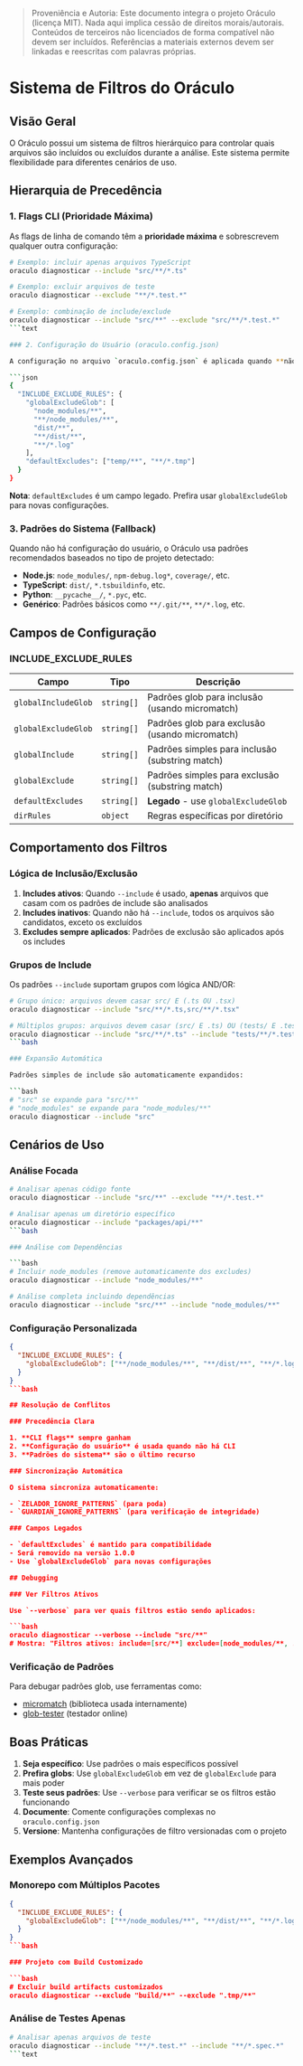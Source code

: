 > Proveniência e Autoria: Este documento integra o projeto Oráculo (licença MIT).
> Nada aqui implica cessão de direitos morais/autorais.
> Conteúdos de terceiros não licenciados de forma compatível não devem ser incluídos.
> Referências a materiais externos devem ser linkadas e reescritas com palavras próprias.

# Sistema de Filtros do Oráculo

## Visão Geral

O Oráculo possui um sistema de filtros hierárquico para controlar quais arquivos são incluídos ou excluídos durante a análise. Este sistema permite flexibilidade para diferentes cenários de uso.

## Hierarquia de Precedência

### 1. Flags CLI (Prioridade Máxima)

As flags de linha de comando têm a **prioridade máxima** e sobrescrevem qualquer outra configuração:

````bash
# Exemplo: incluir apenas arquivos TypeScript
oraculo diagnosticar --include "src/**/*.ts"

# Exemplo: excluir arquivos de teste
oraculo diagnosticar --exclude "**/*.test.*"

# Exemplo: combinação de include/exclude
oraculo diagnosticar --include "src/**" --exclude "src/**/*.test.*"
```text

### 2. Configuração do Usuário (oraculo.config.json)

A configuração no arquivo `oraculo.config.json` é aplicada quando **não há flags CLI** especificadas:

```json
{
  "INCLUDE_EXCLUDE_RULES": {
    "globalExcludeGlob": [
      "node_modules/**",
      "**/node_modules/**",
      "dist/**",
      "**/dist/**",
      "**/*.log"
    ],
    "defaultExcludes": ["temp/**", "**/*.tmp"]
  }
}
````

**Nota**: `defaultExcludes` é um campo legado. Prefira usar `globalExcludeGlob` para novas configurações.

### 3. Padrões do Sistema (Fallback)

Quando não há configuração do usuário, o Oráculo usa padrões recomendados baseados no tipo de projeto detectado:

- **Node.js**: `node_modules/`, `npm-debug.log*`, `coverage/`, etc.
- **TypeScript**: `dist/`, `*.tsbuildinfo`, etc.
- **Python**: `__pycache__/`, `*.pyc`, etc.
- **Genérico**: Padrões básicos como `**/.git/**`, `**/*.log`, etc.

## Campos de Configuração

### INCLUDE_EXCLUDE_RULES

| Campo               | Tipo       | Descrição                                       |
| ------------------- | ---------- | ----------------------------------------------- |
| `globalIncludeGlob` | `string[]` | Padrões glob para inclusão (usando micromatch)  |
| `globalExcludeGlob` | `string[]` | Padrões glob para exclusão (usando micromatch)  |
| `globalInclude`     | `string[]` | Padrões simples para inclusão (substring match) |
| `globalExclude`     | `string[]` | Padrões simples para exclusão (substring match) |
| `defaultExcludes`   | `string[]` | **Legado** - use `globalExcludeGlob`            |
| `dirRules`          | `object`   | Regras específicas por diretório                |

## Comportamento dos Filtros

### Lógica de Inclusão/Exclusão

1. **Includes ativos**: Quando `--include` é usado, **apenas** arquivos que casam com os padrões de include são analisados
2. **Includes inativos**: Quando não há `--include`, todos os arquivos são candidatos, exceto os excluídos
3. **Excludes sempre aplicados**: Padrões de exclusão são aplicados após os includes

### Grupos de Include

Os padrões `--include` suportam grupos com lógica AND/OR:

````bash
# Grupo único: arquivos devem casar src/ E (.ts OU .tsx)
oraculo diagnosticar --include "src/**/*.ts,src/**/*.tsx"

# Múltiplos grupos: arquivos devem casar (src/ E .ts) OU (tests/ E .test.ts)
oraculo diagnosticar --include "src/**/*.ts" --include "tests/**/*.test.ts"
```bash

### Expansão Automática

Padrões simples de include são automaticamente expandidos:

```bash
# "src" se expande para "src/**"
# "node_modules" se expande para "node_modules/**"
oraculo diagnosticar --include "src"
````

## Cenários de Uso

### Análise Focada

````bash
# Analisar apenas código fonte
oraculo diagnosticar --include "src/**" --exclude "**/*.test.*"

# Analisar apenas um diretório específico
oraculo diagnosticar --include "packages/api/**"
```bash

### Análise com Dependências

```bash
# Incluir node_modules (remove automaticamente dos excludes)
oraculo diagnosticar --include "node_modules/**"

# Análise completa incluindo dependências
oraculo diagnosticar --include "src/**" --include "node_modules/**"
````

### Configuração Personalizada

````json
{
  "INCLUDE_EXCLUDE_RULES": {
    "globalExcludeGlob": ["**/node_modules/**", "**/dist/**", "**/*.log", "temp/**", ".cache/**"]
  }
}
```bash

## Resolução de Conflitos

### Precedência Clara

1. **CLI flags** sempre ganham
2. **Configuração do usuário** é usada quando não há CLI
3. **Padrões do sistema** são o último recurso

### Sincronização Automática

O sistema sincroniza automaticamente:

- `ZELADOR_IGNORE_PATTERNS` (para poda)
- `GUARDIAN_IGNORE_PATTERNS` (para verificação de integridade)

### Campos Legados

- `defaultExcludes` é mantido para compatibilidade
- Será removido na versão 1.0.0
- Use `globalExcludeGlob` para novas configurações

## Debugging

### Ver Filtros Ativos

Use `--verbose` para ver quais filtros estão sendo aplicados:

```bash
oraculo diagnosticar --verbose --include "src/**"
# Mostra: "Filtros ativos: include=[src/**] exclude=[node_modules/**, ...]"
````

### Verificação de Padrões

Para debugar padrões glob, use ferramentas como:

- [micromatch](https://www.npmjs.com/package/micromatch) (biblioteca usada internamente)
- [glob-tester](https://globster.xyz/) (testador online)

## Boas Práticas

1. **Seja específico**: Use padrões o mais específicos possível
2. **Prefira globs**: Use `globalExcludeGlob` em vez de `globalExclude` para mais poder
3. **Teste seus padrões**: Use `--verbose` para verificar se os filtros estão funcionando
4. **Documente**: Comente configurações complexas no `oraculo.config.json`
5. **Versione**: Mantenha configurações de filtro versionadas com o projeto

## Exemplos Avançados

### Monorepo com Múltiplos Pacotes

````json
{
  "INCLUDE_EXCLUDE_RULES": {
    "globalExcludeGlob": ["**/node_modules/**", "**/dist/**", "**/*.log", "packages/**/temp/**"]
  }
}
```bash

### Projeto com Build Customizado

```bash
# Excluir build artifacts customizados
oraculo diagnosticar --exclude "build/**" --exclude ".tmp/**"
````

### Análise de Testes Apenas

````bash
# Analisar apenas arquivos de teste
oraculo diagnosticar --include "**/*.test.*" --include "**/*.spec.*"
```text

````

